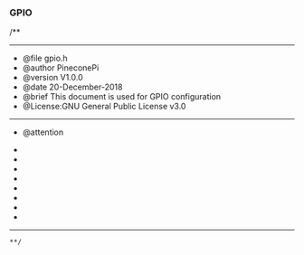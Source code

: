 ###  **GPIO** 
/**
  ******************************************************************************
  * @file    gpio.h
  * @author  PineconePi
  * @version V1.0.0
  * @date    20-December-2018
  * @brief  This document is used for GPIO configuration
  * @License:GNU General Public License v3.0         
  ******************************************************************************
  * @attention
  
  *
  *  
  * 
  * 
  * 
  * 
  *
  * 
  ******************************************************************************
	**/



